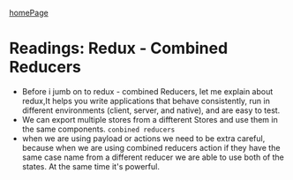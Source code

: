 
[homePage](https://henok-6411.github.io/reading-notes)
# Readings: Redux - Combined Reducers 

- Before i jumb on to redux - combined Reducers, let me explain about redux,It helps you write applications that behave consistently, run in different environments (client, server, and native), and are easy to test.
- We can export multiple stores from a diffterent Stores and use them in the same components. ```conbined reducers ```
-  when we are using payload or actions we need to be extra careful, because when we are using combined reducers action if they have the same case name from a different reducer we are able to use both of the states. At the same time it's powerful.   



